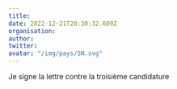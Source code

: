 ```yaml
---
title: 
date: 2022-12-21T20:30:32.609Z
organisation: 
author: 
twitter: 
avatar: "/img/pays/SN.svg"
---
```


Je signe la lettre contre la troisième candidature 